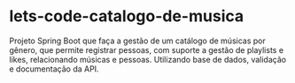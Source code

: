# lets-code-catalogo-de-musica
Projeto Spring Boot que faça a gestão de um catálogo de músicas  por gênero, que permite registrar pessoas, com suporte a gestão de playlists  e likes, relacionando músicas e pessoas.  Utilizando base de dados, validação e documentação da API.
